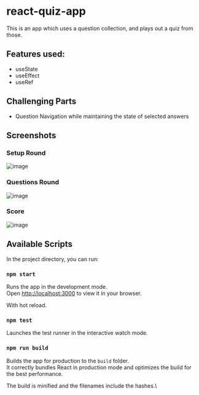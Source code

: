 # react-quiz-app
This is an app which uses a question collection, and plays out a quiz from those.

## Features used:
  - useState
  - useEffect
  - useRef

## Challenging Parts
  - Question Navigation while maintaining the state of selected answers
  
  
## Screenshots
### Setup Round
![image](https://user-images.githubusercontent.com/61639823/222985405-05643812-e7eb-4236-9001-fade476b7a11.png)

### Questions Round
![image](https://user-images.githubusercontent.com/61639823/222985531-4c1c2f92-202a-40ee-bf0a-6bb43efa5591.png)

### Score
![image](https://user-images.githubusercontent.com/61639823/222985560-0efade6b-e43a-42d2-adb3-4946353cbe26.png)


## Available Scripts

In the project directory, you can run:

### `npm start`

Runs the app in the development mode.\
Open [http://localhost:3000](http://localhost:3000) to view it in your browser.

With hot reload.

### `npm test`

Launches the test runner in the interactive watch mode.

### `npm run build`

Builds the app for production to the `build` folder.\
It correctly bundles React in production mode and optimizes the build for the best performance.

The build is minified and the filenames include the hashes.\
